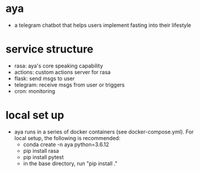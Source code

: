# aya
- a telegram chatbot that helps users implement fasting into their lifestyle

# service structure
- rasa: aya's core speaking capability
- actions: custom actions server for rasa
- flask: send msgs to user
- telegram: receive msgs from user or triggers
- cron: monitoring 

# local set up
- aya runs in a series of docker containers (see docker-compose.yml). For local setup, the following is recommended:
  - conda create -n aya python=3.6.12
  - pip install rasa
  - pip install pytest
  - in the base directory, run "pip install ."